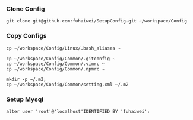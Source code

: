 ### Clone Config
```
git clone git@github.com:fuhaiwei/SetupConfig.git ~/workspace/Config
```

### Copy Configs
```
cp ~/workspace/Config/Linux/.bash_aliases ~

cp ~/workspace/Config/Common/.gitconfig ~
cp ~/workspace/Config/Common/.vimrc ~
cp ~/workspace/Config/Common/.npmrc ~

mkdir -p ~/.m2;
cp ~/workspace/Config/Common/setting.xml ~/.m2
```

### Setup Mysql
```
alter user 'root'@'localhost'IDENTIFIED BY 'fuhaiwei';
```
